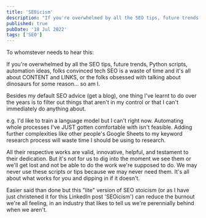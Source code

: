 ```yaml
---
title: 'SEOicism'
description: "If you're overwhelmed by all the SEO tips, future trends, Python scripts, automation ideas, folks convinced tech SEO is a waste of time and it's all about CONTENT and LINKS, or the folks obsessed with talking about dinosaurs for some reason... so am I."
published: true
pubDate: '18 Jul 2022'
tags: ['SEO']
---
```


To whomstever needs to hear this:

If you're overwhelmed by all the SEO tips, future trends, Python scripts, automation ideas, folks convinced tech SEO is a waste of time and it's all about CONTENT and LINKS, or the folks obsessed with talking about dinosaurs for some reason... so am I.

Besides my default SEO advice (get a blog), one thing I've learnt to do over the years is to filter out things that aren't in my control or that I can't immediately do anything about.

e.g. I'd like to train a language model but I can't right now. Automating whole processes I've JUST gotten comfortable with isn't feasible. Adding further complexities like other people's Google Sheets to my keyword research process will waste time I should be using to research.

All their respective works are valid, innovative, helpful, and testament to their dedication. But it's not for us to dig into the moment we see them or we'll get lost and not be able to do the work we're supposed to do. We may never use these scripts or tips because we may never need them. It's all about what works for you and dipping in if it doesn't.

Easier said than done but this "lite" version of SEO stoicism (or as I have just christened it for this LinkedIn post 'SEOicism') can reduce the burnout we're all feeling, in an industry that likes to tell us we're perennially behind when we aren't.